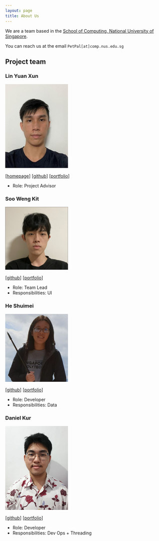 ```yaml
---
layout: page
title: About Us
---
```


We are a team based in the [School of Computing, National University of Singapore](http://www.comp.nus.edu.sg).

You can reach us at the email `PetPal[at]comp.nus.edu.sg`

## Project team

### Lin Yuan Xun

<img src="images/yuanxun9834.png.jpg" width="200px">

[[homepage](http://www.comp.nus.edu.sg/~damithch)]
[[github](https://github.com/YuanXun9834)]
[[portfolio](team/yuanxun_portfolio.md)]

* Role: Project Advisor

### Soo Weng Kit

<img src="images/wengkit1.png.jpg" width="200px">

[[github](http://github.com/wengkit1)]
[[portfolio](team/johndoe.md)]

* Role: Team Lead
* Responsibilities: UI

### He Shuimei

<img src="images/shuimeihe.png.jpg" width="200px">

[[github](http://github.com/shuimeihe)]
[[portfolio](team/shuimeihe_portfolio.md)]

* Role: Developer
* Responsibilities: Data

### Daniel Kur

<img src="images/daniel-kur.png.jpg" width="200px">

[[github](http://github.com/daniel-kur)]
[[portfolio](team/johndoe.md)]

* Role: Developer
* Responsibilities: Dev Ops + Threading


